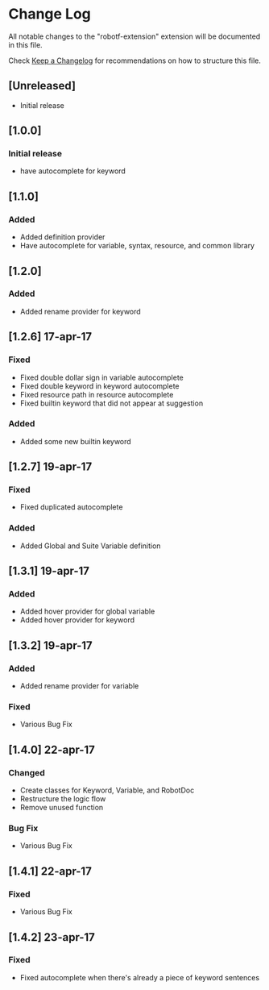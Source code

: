 # Change Log
All notable changes to the "robotf-extension" extension will be documented in this file.

Check [Keep a Changelog](http://keepachangelog.com/) for recommendations on how to structure this file.

## [Unreleased]
- Initial release

## [1.0.0]
### Initial release
- have autocomplete for keyword

## [1.1.0]
### Added
- Added definition provider
- Have autocomplete for variable, syntax, resource, and common library

## [1.2.0]
### Added
- Added rename provider for keyword

## [1.2.6] 17-apr-17
### Fixed
- Fixed double dollar sign in variable autocomplete
- Fixed double keyword in keyword autocomplete
- Fixed resource path in resource autocomplete
- Fixed builtin keyword that did not appear at suggestion
### Added
- Added some new builtin keyword

## [1.2.7] 19-apr-17
### Fixed
- Fixed duplicated autocomplete
### Added
- Added Global and Suite Variable definition

## [1.3.1] 19-apr-17
### Added
- Added hover provider for global variable
- Added hover provider for keyword

## [1.3.2] 19-apr-17
### Added
- Added rename provider for variable
### Fixed
- Various Bug Fix

## [1.4.0] 22-apr-17
### Changed
- Create classes for Keyword, Variable, and RobotDoc
- Restructure the logic flow
- Remove unused function
### Bug Fix
- Various Bug Fix

## [1.4.1] 22-apr-17
### Fixed
- Various Bug Fix

## [1.4.2] 23-apr-17
### Fixed
- Fixed autocomplete when there's already a piece of keyword sentences
